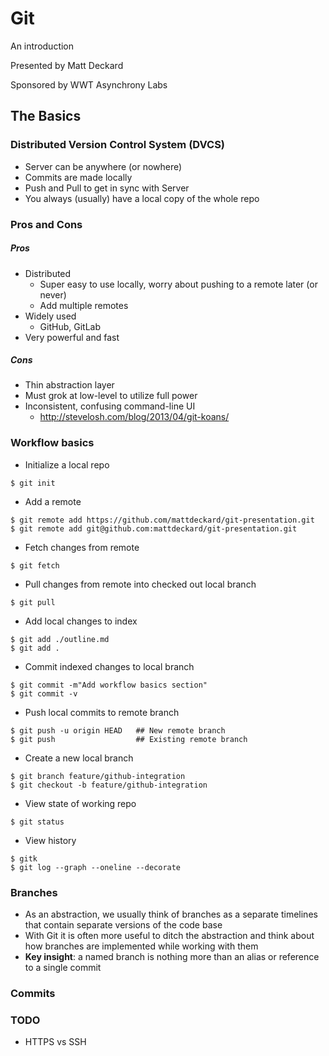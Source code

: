 Git
===
An introduction

Presented by Matt Deckard

Sponsored by WWT Asynchrony Labs

The Basics
----------

### Distributed Version Control System (DVCS)

 * Server can be anywhere (or nowhere)
 * Commits are made locally
 * Push and Pull to get in sync with Server
 * You always (usually) have a local copy of the whole repo

### Pros and Cons

##### Pros
 * Distributed
   * Super easy to use locally, worry about pushing to a remote later (or never)
   * Add multiple remotes
 * Widely used
   * GitHub, GitLab
 * Very powerful and fast

##### Cons
 * Thin abstraction layer
 * Must grok at low-level to utilize full power
 * Inconsistent, confusing command-line UI
   * http://stevelosh.com/blog/2013/04/git-koans/

### Workflow basics
 * Initialize a local repo
```
$ git init
```
 * Add a remote
```
$ git remote add https://github.com/mattdeckard/git-presentation.git
$ git remote add git@github.com:mattdeckard/git-presentation.git
```
 * Fetch changes from remote
```
$ git fetch
```
 * Pull changes from remote into checked out local branch
```
$ git pull
```
 * Add local changes to index
```
$ git add ./outline.md
$ git add .
```
 * Commit indexed changes to local branch
```
$ git commit -m"Add workflow basics section"
$ git commit -v
```
 * Push local commits to remote branch
```
$ git push -u origin HEAD   ## New remote branch
$ git push                  ## Existing remote branch
```
 * Create a new local branch
```
$ git branch feature/github-integration
$ git checkout -b feature/github-integration
```
 * View state of working repo
```
$ git status
```
 * View history
```
$ gitk
$ git log --graph --oneline --decorate
```

### Branches
 * As an abstraction, we usually think of branches as a separate timelines that contain separate versions of the code base
 * With Git it is often more useful to ditch the abstraction and think about how branches are implemented while working with them
 * **Key insight**: a named branch is nothing more than an alias or reference to a single commit

### Commits


### TODO
 * HTTPS vs SSH
